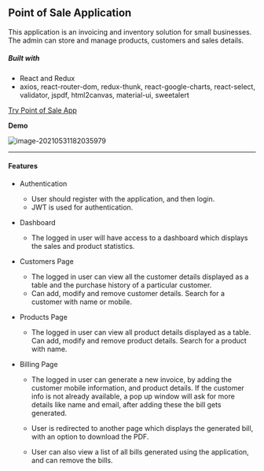 ## Point of Sale Application

This application is an invoicing and inventory solution for small businesses. The admin can store and manage products, customers and sales details.

##### Built with 

- React and Redux
- axios, react-router-dom, redux-thunk, react-google-charts, react-select, validator, jspdf, html2canvas, material-ui, sweetalert

[Try Point of Sale App](https://my-invoicing-app.herokuapp.com/)

**Demo**

![image-20210531182035979](C:\Users\Vijaylaxmi\Documents\Captura\projDemo.gif)

------

#### Features

- Authentication 

  - User should register with the application, and then login.
  - JWT is used for authentication.

- Dashboard

  - The logged in user will have access to a dashboard which displays the sales and product statistics.

- Customers Page

  - The logged in user can view all the customer details displayed as a table and the purchase history of a particular customer.
  - Can add, modify and remove customer details. Search for a customer with name or mobile.

- Products Page

  - The logged in user can view all product details displayed as a table. Can add, modify and remove product details. Search for a product with name.

- Billing Page

  - The logged in user can generate a new invoice, by adding the customer mobile information, and product details. If the customer info is not already available, a pop up window will ask for more details like name and email, after adding these the bill gets generated.

  - User is redirected to another page which displays the generated bill, with an option to download the PDF. 

  - User can also view a list of all bills generated using the application, and can remove the bills.

    



